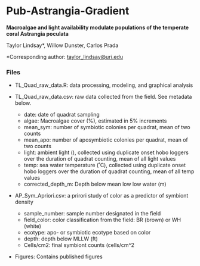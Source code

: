 # Pub-Astrangia-Gradient

**Macroalgae and light availability modulate populations of the temperate coral Astrangia poculata**

Taylor Lindsay*, Willow Dunster, Carlos Prada 

*Corresponding author: taylor_lindsay@uri.edu

### Files 

- TL_Quad_raw_data.R: data processing, modeling, and graphical analysis 

- TL_Quad_raw_data.csv: raw data collected from the field. See metadata below. 
	- date: date of quadrat sampling 
	- algae: Macroalgae cover (%), estimated in 5% increments 
	- mean_sym: number of symbiotic colonies per quadrat, mean of two counts
	- mean_apo: number of aposymbiotic colonies per quadrat, mean of two counts
	- light: ambient light (), collected using duplicate onset hobo loggers over the duration of quadrat counting, mean of all light values 
	- temp: sea water temperature (˚C), collected using duplicate onset hobo loggers over the duration of quadrat counting, mean of all temp values 
	- corrected_depth_m: Depth below mean low low water (m)
	
- AP_Sym_Apriori.csv: a prirori study of color as a predictor of symbiont density 
	- sample_number: sample number designated in the field 
	- field_color: color classification from the field: BR (brown) or WH (white)
	- ecotype: apo- or symbiotic ecotype based on color 
	- depth: depth below MLLW (ft)
	- Cells/cm2: final symbiont counts (cells/cm^2
	
- Figures: Contains published figures 

